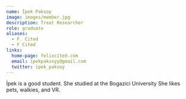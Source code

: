 ```yaml
---
name: İpek Paksoy
image: images/member.jpg
description: Treat Researcher
role: graduate
aliases:
  - F. Cited
  - F Cited
links:
  home-page: felixcited.com
  email: ipekpaksoyy@gmail.com
  twitter: ipek_paksoy
---
```


İpek is a good student.
She studied at the Bogazici University
She likes pets, walkies, and VR.
